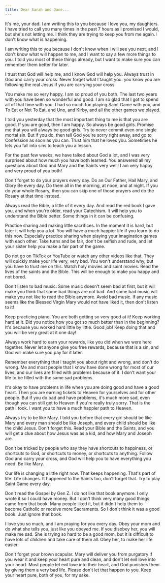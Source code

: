 ```yaml
---
title: Dear Sarah and Jane...
---
```


It's me, your dad. I am writing this to you because I love you, my daughters. I have tried to call you many times in the past 7 hours as I promised I would, but she's not letting me. I think they are trying to keep you from me again. I don't know what is happening.

I am writing this to you because I don't know when I will see you next, and I don't know what will happen to me, and I want to say a few more things to you. I told you most of these things already, but I want to make sure you can remember them better for later.

I trust that God will help me, and I know God will help you. Always trust in God and carry your cross. Never forget what I taught you: you know you are following the real Jesus if you are carrying your cross.

You make me so very happy. I am so proud of you both. The last two years with you have been so wonderful and good. I am so glad that I got to spend all of that time with you. I had so much fun playing Saint Game with you, and To Eat or Not To Eat, and Uno, and Kirby, and all the other games we played.

I told you yesterday that the most important thing to me is that you are good. If you are good, then I am happy. So always be good girls. Promise me that you will always be good girls. Try to never commit even one single mortal sin. But if you do, then tell God you're sorry right away, and go to Confession as soon as you can. Trust him that he loves you. Sometimes he lets you fall into sins to teach you a lesson.

For the past few weeks, we have talked about God a lot, and I was very surprised about how much you have both learned. You answered all my questions about God and Mary and the Saints very well! I am very happy and very proud of you both!

Don't forget to do your prayers every day. Do an Our Father, Hail Mary, and Glory Be every day. Do them all in the morning, at noon, and at night. If you do your whole Rosary, then you can skip one of those prayers and do the Rosary at that time instead.

Always read the Bible, a little of it every day. And read the red book I gave you, and when you're older, read your Catechism. It will help you to understand the Bible better. Some things in it can be confusing.

Practice sharing and making little sacrifices. In the moment it is hard, but later it will help you a lot. You will have a much happier life if you learn to do this now. Especially practice sharing when playing your imagination games with each other. Take turns and be fair, don't be selfish and rude, and let your sister help you make a fair part of the game.

Do not go on TikTok or YouTube or watch any other videos like that. They will quickly make your life very, very bad. You won't understand why, but you have to trust me on this. Watch holy movies and saint movies. Read the lives of the saints and the Bible. This will be enough to make you happy and not bored.

Don't listen to bad music. Some music doesn't seem bad at first, but it will make you think that some bad things are not bad. And some bad music will make you not like to read the Bible anymore. Avoid bad music. If any music seems like the Blessed Virgin Mary would not have liked it, then don't listen to it!

Keep practicing piano. You are both getting so very good at it! Keep working hard at it. Did you notice how you got so much better than in the beginning? It's because you worked hard little by little. Good job! Keep doing that and you will be very great at it one day!

Always work hard to earn your rewards, like you did when we were here together. Never let anyone give you free rewards, because that is a sin, and God will make sure you pay for it later.

Remember everything that I taught you about right and wrong, and don't do wrong. Me and most people that I know have done wrong for most of our lives, and our lives are filled with problems because of it. I don't want your life to be filled with the same sad problems.

It's okay to have problems in life when you are doing good and have a good heart. Then you are earning tickets to Heaven for yourselves and for other people. But if you do bad and have problems, it's much more sad, even though you can still get to Heaven if you're really truly sorry. That is the path I took. I want you to have a much happier path to Heaven.

Always try to be like Mary. I told you before that every girl should be like Mary and every man should be like Joseph, and every child should be like the child Jesus. Don't forget this. Read your Bible and the Saints, and you will get a clue about how Jesus was as a kid, and how Mary and Joseph are.

Don't be tricked by people who say they have shortcuts to happiness, or shortcuts to God, or shortcuts to money, or shortcuts to anything. Follow God and carry your cross, and God will help you to have everything you need. Be like Mary.

Our life is changing a little right now. That keeps happening. That's part of life. Life changes. It happened to the Saints too, don't forget that. Try to play Saint Game every day.

Don't read the Gospel by Gen Z. I do not like that book anymore. I only wrote it so I could have money. But I don't think very many good things came from that book. Many people liked it, but it didn't help them to become Catholic or receive more Sacraments. So I don't think it was a good book. Just ignore that book.

I love you so much, and I am praying for you every day. Obey your mom and do what she tells you, just like you obeyed me. If you disobey her, you will make me sad. She is trying so hard to be a good mom, but it is difficult to have lots of children and take care of them all. Obey her, to make her life easier.

Don't forget your brown scapular. Mary will deliver you from purgatory if you wear it and keep your heart pure and clean, and don't let evil love into your heart. Most people let evil love into their heart, and God punishes them by giving them a very bad life. Please don't let that happen to you. Keep your heart pure, both of you, for my sake.



